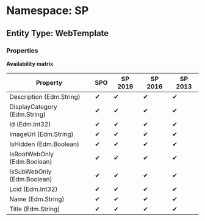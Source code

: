 # Namespace: SP

## Entity Type: WebTemplate

### Properties

**Availability matrix**

Property | SPO | SP 2019 | SP 2016 | SP 2013
----------|-----|---------|---------|--------
Description (Edm.String) | ✔ | ✔ | ✔ | ✔
DisplayCategory (Edm.String) | ✔ | ✔ | ✔ | ✔
Id (Edm.Int32) | ✔ | ✔ | ✔ | ✔
ImageUrl (Edm.String) | ✔ | ✔ | ✔ | ✔
IsHidden (Edm.Boolean) | ✔ | ✔ | ✔ | ✔
IsRootWebOnly (Edm.Boolean) | ✔ | ✔ | ✔ | ✔
IsSubWebOnly (Edm.Boolean) | ✔ | ✔ | ✔ | ✔
Lcid (Edm.Int32) | ✔ | ✔ | ✔ | ✔
Name (Edm.String) | ✔ | ✔ | ✔ | ✔
Title (Edm.String) | ✔ | ✔ | ✔ | ✔

